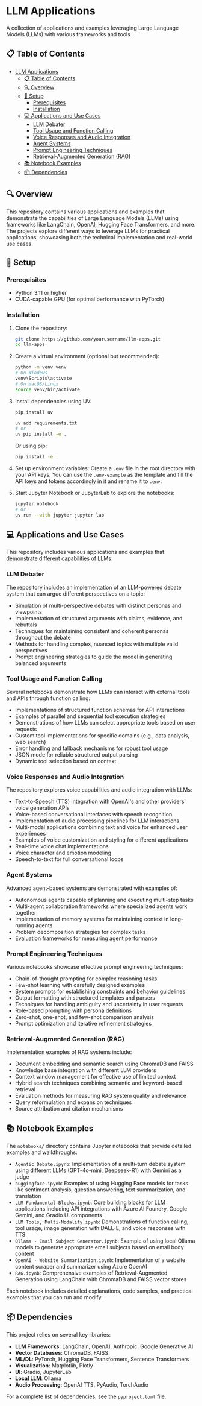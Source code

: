 # LLM Applications

A collection of applications and examples leveraging Large Language Models (LLMs) with various frameworks and tools.

## 📋 Table of Contents

- [LLM Applications](#llm-applications)
  - [📋 Table of Contents](#-table-of-contents)
  - [🔍 Overview](#-overview)
  - [🚀 Setup](#-setup)
    - [Prerequisites](#prerequisites)
    - [Installation](#installation)
  - [💻 Applications and Use Cases](#-applications-and-use-cases)
    - [LLM Debater](#llm-debater)
    - [Tool Usage and Function Calling](#tool-usage-and-function-calling)
    - [Voice Responses and Audio Integration](#voice-responses-and-audio-integration)
    - [Agent Systems](#agent-systems)
    - [Prompt Engineering Techniques](#prompt-engineering-techniques)
    - [Retrieval-Augmented Generation (RAG)](#retrieval-augmented-generation-rag)
  - [📚 Notebook Examples](#-notebook-examples)
  - [📦 Dependencies](#-dependencies)

## 🔍 Overview

This repository contains various applications and examples that demonstrate the capabilities of Large Language Models (LLMs) using frameworks like LangChain, OpenAI, Hugging Face Transformers, and more. The projects explore different ways to leverage LLMs for practical applications, showcasing both the technical implementation and real-world use cases.

## 🚀 Setup

### Prerequisites

- Python 3.11 or higher
- CUDA-capable GPU (for optimal performance with PyTorch)

### Installation

1. Clone the repository:
   ```bash
   git clone https://github.com/yourusername/llm-apps.git
   cd llm-apps
   ```

2. Create a virtual environment (optional but recommended):
   ```bash
   python -m venv venv
   # On Windows
   venv\Scripts\activate
   # On macOS/Linux
   source venv/bin/activate
   ```

3. Install dependencies using UV:
   ```bash
   pip install uv

   uv add requirements.txt
   # or
   uv pip install -e .
   ```

   Or using pip:
   ```bash
   pip install -e .
   ```

4. Set up environment variables:
   Create a `.env` file in the root directory with your API keys. 
   You can use the `.env-example` as the template and fill the API keys and tokens accordingly in it and rename it to `.env`:


5. Start Jupyter Notebook or JupyterLab to explore the notebooks:
   ```bash
   jupyter notebook
   # Or
   uv run --with jupyter jupyter lab
   ```

## 💻 Applications and Use Cases

This repository includes various applications and examples that demonstrate different capabilities of LLMs:

### LLM Debater

The repository includes an implementation of an LLM-powered debate system that can argue different perspectives on a topic:

- Simulation of multi-perspective debates with distinct personas and viewpoints
- Implementation of structured arguments with claims, evidence, and rebuttals
- Techniques for maintaining consistent and coherent personas throughout the debate
- Methods for handling complex, nuanced topics with multiple valid perspectives
- Prompt engineering strategies to guide the model in generating balanced arguments

### Tool Usage and Function Calling

Several notebooks demonstrate how LLMs can interact with external tools and APIs through function calling:

- Implementations of structured function schemas for API interactions
- Examples of parallel and sequential tool execution strategies
- Demonstrations of how LLMs can select appropriate tools based on user requests
- Custom tool implementations for specific domains (e.g., data analysis, web search)
- Error handling and fallback mechanisms for robust tool usage
- JSON mode for reliable structured output parsing
- Dynamic tool selection based on context

### Voice Responses and Audio Integration

The repository explores voice capabilities and audio integration with LLMs:

- Text-to-Speech (TTS) integration with OpenAI's and other providers' voice generation APIs
- Voice-based conversational interfaces with speech recognition
- Implementation of audio processing pipelines for LLM interactions
- Multi-modal applications combining text and voice for enhanced user experiences
- Examples of voice customization and styling for different applications
- Real-time voice chat implementations
- Voice character and emotion modeling
- Speech-to-text for full conversational loops

### Agent Systems

Advanced agent-based systems are demonstrated with examples of:

- Autonomous agents capable of planning and executing multi-step tasks
- Multi-agent collaboration frameworks where specialized agents work together
- Implementation of memory systems for maintaining context in long-running agents
- Problem decomposition strategies for complex tasks
- Evaluation frameworks for measuring agent performance

### Prompt Engineering Techniques

Various notebooks showcase effective prompt engineering techniques:

- Chain-of-thought prompting for complex reasoning tasks
- Few-shot learning with carefully designed examples
- System prompts for establishing constraints and behavior guidelines
- Output formatting with structured templates and parsers
- Techniques for handling ambiguity and uncertainty in user requests
- Role-based prompting with persona definitions
- Zero-shot, one-shot, and few-shot comparison analysis
- Prompt optimization and iterative refinement strategies

### Retrieval-Augmented Generation (RAG)

Implementation examples of RAG systems include:

- Document embedding and semantic search using ChromaDB and FAISS
- Knowledge base integration with different LLM providers
- Context window management for effective use of limited context
- Hybrid search techniques combining semantic and keyword-based retrieval
- Evaluation methods for measuring RAG system quality and relevance
- Query reformulation and expansion techniques
- Source attribution and citation mechanisms

## 📚 Notebook Examples

The `notebooks/` directory contains Jupyter notebooks that provide detailed examples and walkthroughs:

- `Agentic Debate.ipynb`: Implementation of a multi-turn debate system using different LLMs (GPT-4o-mini, Deepseek-R1) with Gemini as a judge
- `huggingface.ipynb`: Examples of using Hugging Face models for tasks like sentiment analysis, question answering, text summarization, and translation
- `LLM Fundamental Blocks.ipynb`: Core building blocks for LLM applications including API integrations with Azure AI Foundry, Google Gemini, and Gradio UI components
- `LLM Tools, Multi-Modality.ipynb`: Demonstrations of function calling, tool usage, image generation with DALL-E, and voice responses with TTS
- `Ollama - Email Subject Generator.ipynb`: Example of using local Ollama models to generate appropriate email subjects based on email body content
- `OpenAI - Website Summarization.ipynb`: Implementation of a website content scraper and summarizer using Azure OpenAI
- `RAG.ipynb`: Comprehensive examples of Retrieval-Augmented Generation using LangChain with ChromaDB and FAISS vector stores

Each notebook includes detailed explanations, code samples, and practical examples that you can run and modify.

## 📦 Dependencies

This project relies on several key libraries:

- **LLM Frameworks**: LangChain, OpenAI, Anthropic, Google Generative AI
- **Vector Databases**: ChromaDB, FAISS
- **ML/DL**: PyTorch, Hugging Face Transformers, Sentence Transformers
- **Visualization**: Matplotlib, Plotly
- **UI**: Gradio, JupyterLab
- **Local LLM**: Ollama
- **Audio Processing**: OpenAI TTS, PyAudio, TorchAudio

For a complete list of dependencies, see the `pyproject.toml` file.
